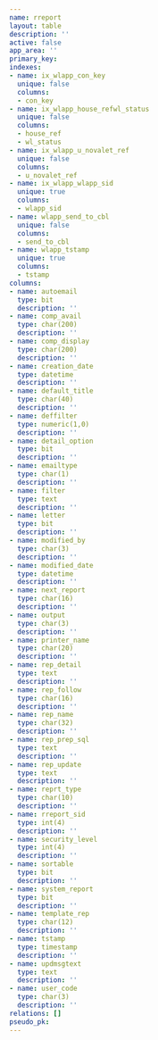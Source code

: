 ```yaml
---
name: rreport
layout: table
description: ''
active: false
app_area: ''
primary_key: 
indexes:
- name: ix_wlapp_con_key
  unique: false
  columns:
  - con_key
- name: ix_wlapp_house_refwl_status
  unique: false
  columns:
  - house_ref
  - wl_status
- name: ix_wlapp_u_novalet_ref
  unique: false
  columns:
  - u_novalet_ref
- name: ix_wlapp_wlapp_sid
  unique: true
  columns:
  - wlapp_sid
- name: wlapp_send_to_cbl
  unique: false
  columns:
  - send_to_cbl
- name: wlapp_tstamp
  unique: true
  columns:
  - tstamp
columns:
- name: autoemail
  type: bit
  description: ''
- name: comp_avail
  type: char(200)
  description: ''
- name: comp_display
  type: char(200)
  description: ''
- name: creation_date
  type: datetime
  description: ''
- name: default_title
  type: char(40)
  description: ''
- name: deffilter
  type: numeric(1,0)
  description: ''
- name: detail_option
  type: bit
  description: ''
- name: emailtype
  type: char(1)
  description: ''
- name: filter
  type: text
  description: ''
- name: letter
  type: bit
  description: ''
- name: modified_by
  type: char(3)
  description: ''
- name: modified_date
  type: datetime
  description: ''
- name: next_report
  type: char(16)
  description: ''
- name: output
  type: char(3)
  description: ''
- name: printer_name
  type: char(20)
  description: ''
- name: rep_detail
  type: text
  description: ''
- name: rep_follow
  type: char(16)
  description: ''
- name: rep_name
  type: char(32)
  description: ''
- name: rep_prep_sql
  type: text
  description: ''
- name: rep_update
  type: text
  description: ''
- name: reprt_type
  type: char(10)
  description: ''
- name: rreport_sid
  type: int(4)
  description: ''
- name: security_level
  type: int(4)
  description: ''
- name: sortable
  type: bit
  description: ''
- name: system_report
  type: bit
  description: ''
- name: template_rep
  type: char(12)
  description: ''
- name: tstamp
  type: timestamp
  description: ''
- name: updmsgtext
  type: text
  description: ''
- name: user_code
  type: char(3)
  description: ''
relations: []
pseudo_pk: 
---
```


